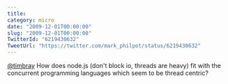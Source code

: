 ```yaml
---
title: 
category: micro
date: "2009-12-01T00:00:00"
slug: "2009-12-01T00:00:00"
TwitterId: "6219430632"
TweetUrl: "https://twitter.com/mark_philpot/status/6219430632"
---
```


[@timbray](https://twitter.com/timbray) How does node.js (don't block io,
threads are heavy) fit with the concurrent programming languages which seem to
be thread centric?
